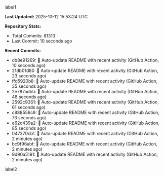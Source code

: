 
label1 
<!-- ACTIVITY_START -->
**Last Updated:** 2025-10-12 15:53:24 UTC

**Repository Stats:**
- Total Commits: 81313
- Last Commit: 10 seconds ago

**Recent Commits:**
- db8e91269: 🤖 Auto-update README with recent activity (GitHub Action, 10 seconds ago)
- 21db01d80: 🤖 Auto-update README with recent activity (GitHub Action, 23 seconds ago)
- ffd5920b8: 🤖 Auto-update README with recent activity (GitHub Action, 35 seconds ago)
- 2e787adbb: 🤖 Auto-update README with recent activity (GitHub Action, 48 seconds ago)
- 2592c9361: 🤖 Auto-update README with recent activity (GitHub Action, 61 seconds ago)
- c888559c9: 🤖 Auto-update README with recent activity (GitHub Action, 73 seconds ago)
- e62c439a2: 🤖 Auto-update README with recent activity (GitHub Action, 85 seconds ago)
- 047370cb1: 🤖 Auto-update README with recent activity (GitHub Action, 2 minutes ago)
- bc9f96abf: 🤖 Auto-update README with recent activity (GitHub Action, 2 minutes ago)
- 9d90a5191: 🤖 Auto-update README with recent activity (GitHub Action, 2 minutes ago)
<!-- ACTIVITY_END -->

label2
